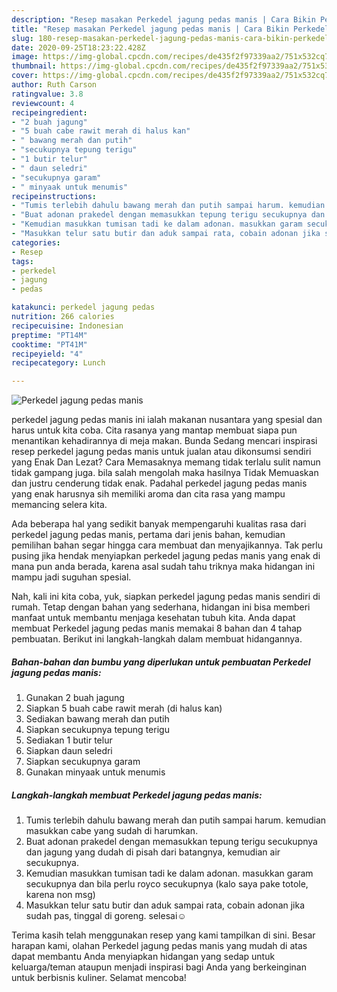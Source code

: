 ```yaml
---
description: "Resep masakan Perkedel jagung pedas manis | Cara Bikin Perkedel jagung pedas manis Yang Lezat Sekali"
title: "Resep masakan Perkedel jagung pedas manis | Cara Bikin Perkedel jagung pedas manis Yang Lezat Sekali"
slug: 180-resep-masakan-perkedel-jagung-pedas-manis-cara-bikin-perkedel-jagung-pedas-manis-yang-lezat-sekali
date: 2020-09-25T18:23:22.428Z
image: https://img-global.cpcdn.com/recipes/de435f2f97339aa2/751x532cq70/perkedel-jagung-pedas-manis-foto-resep-utama.jpg
thumbnail: https://img-global.cpcdn.com/recipes/de435f2f97339aa2/751x532cq70/perkedel-jagung-pedas-manis-foto-resep-utama.jpg
cover: https://img-global.cpcdn.com/recipes/de435f2f97339aa2/751x532cq70/perkedel-jagung-pedas-manis-foto-resep-utama.jpg
author: Ruth Carson
ratingvalue: 3.8
reviewcount: 4
recipeingredient:
- "2 buah jagung"
- "5 buah cabe rawit merah di halus kan"
- " bawang merah dan putih"
- "secukupnya tepung terigu"
- "1 butir telur"
- " daun seledri"
- "secukupnya garam"
- " minyaak untuk menumis"
recipeinstructions:
- "Tumis terlebih dahulu bawang merah dan putih sampai harum. kemudian masukkan cabe yang sudah di harumkan."
- "Buat adonan prakedel dengan memasukkan tepung terigu secukupnya dan jagung yang dudah di pisah dari batangnya, kemudian air secukupnya."
- "Kemudian masukkan tumisan tadi ke dalam adonan. masukkan garam secukupnya dan bila perlu royco secukupnya (kalo saya pake totole, karena non msg)"
- "Masukkan telur satu butir dan aduk sampai rata, cobain adonan jika sudah pas, tinggal di goreng. selesai☺️"
categories:
- Resep
tags:
- perkedel
- jagung
- pedas

katakunci: perkedel jagung pedas 
nutrition: 266 calories
recipecuisine: Indonesian
preptime: "PT14M"
cooktime: "PT41M"
recipeyield: "4"
recipecategory: Lunch

---
```



![Perkedel jagung pedas manis](https://img-global.cpcdn.com/recipes/de435f2f97339aa2/751x532cq70/perkedel-jagung-pedas-manis-foto-resep-utama.jpg)


perkedel jagung pedas manis ini ialah makanan nusantara yang spesial dan harus untuk kita coba. Cita rasanya yang mantap membuat siapa pun menantikan kehadirannya di meja makan.
Bunda Sedang mencari inspirasi resep perkedel jagung pedas manis untuk jualan atau dikonsumsi sendiri yang Enak Dan Lezat? Cara Memasaknya memang tidak terlalu sulit namun tidak gampang juga. bila salah mengolah maka hasilnya Tidak Memuaskan dan justru cenderung tidak enak. Padahal perkedel jagung pedas manis yang enak harusnya sih memiliki aroma dan cita rasa yang mampu memancing selera kita.



Ada beberapa hal yang sedikit banyak mempengaruhi kualitas rasa dari perkedel jagung pedas manis, pertama dari jenis bahan, kemudian pemilihan bahan segar hingga cara membuat dan menyajikannya. Tak perlu pusing jika hendak menyiapkan perkedel jagung pedas manis yang enak di mana pun anda berada, karena asal sudah tahu triknya maka hidangan ini mampu jadi suguhan spesial.


Nah, kali ini kita coba, yuk, siapkan perkedel jagung pedas manis sendiri di rumah. Tetap dengan bahan yang sederhana, hidangan ini bisa memberi manfaat untuk membantu menjaga kesehatan tubuh kita. Anda dapat membuat Perkedel jagung pedas manis memakai 8 bahan dan 4 tahap pembuatan. Berikut ini langkah-langkah dalam membuat hidangannya.

<!--inarticleads1-->

##### Bahan-bahan dan bumbu yang diperlukan untuk pembuatan Perkedel jagung pedas manis:

1. Gunakan 2 buah jagung
1. Siapkan 5 buah cabe rawit merah (di halus kan)
1. Sediakan  bawang merah dan putih
1. Siapkan secukupnya tepung terigu
1. Sediakan 1 butir telur
1. Siapkan  daun seledri
1. Siapkan secukupnya garam
1. Gunakan  minyaak untuk menumis




<!--inarticleads2-->

##### Langkah-langkah membuat Perkedel jagung pedas manis:

1. Tumis terlebih dahulu bawang merah dan putih sampai harum. kemudian masukkan cabe yang sudah di harumkan.
1. Buat adonan prakedel dengan memasukkan tepung terigu secukupnya dan jagung yang dudah di pisah dari batangnya, kemudian air secukupnya.
1. Kemudian masukkan tumisan tadi ke dalam adonan. masukkan garam secukupnya dan bila perlu royco secukupnya (kalo saya pake totole, karena non msg)
1. Masukkan telur satu butir dan aduk sampai rata, cobain adonan jika sudah pas, tinggal di goreng. selesai☺️




Terima kasih telah menggunakan resep yang kami tampilkan di sini. Besar harapan kami, olahan Perkedel jagung pedas manis yang mudah di atas dapat membantu Anda menyiapkan hidangan yang sedap untuk keluarga/teman ataupun menjadi inspirasi bagi Anda yang berkeinginan untuk berbisnis kuliner. Selamat mencoba!

